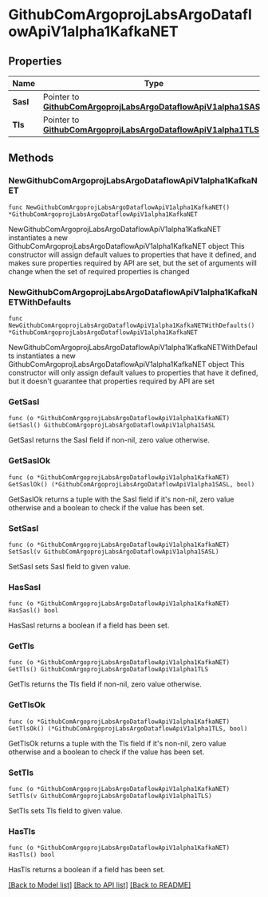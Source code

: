 # GithubComArgoprojLabsArgoDataflowApiV1alpha1KafkaNET

## Properties

Name | Type | Description | Notes
------------ | ------------- | ------------- | -------------
**Sasl** | Pointer to [**GithubComArgoprojLabsArgoDataflowApiV1alpha1SASL**](GithubComArgoprojLabsArgoDataflowApiV1alpha1SASL.md) |  | [optional] 
**Tls** | Pointer to [**GithubComArgoprojLabsArgoDataflowApiV1alpha1TLS**](GithubComArgoprojLabsArgoDataflowApiV1alpha1TLS.md) |  | [optional] 

## Methods

### NewGithubComArgoprojLabsArgoDataflowApiV1alpha1KafkaNET

`func NewGithubComArgoprojLabsArgoDataflowApiV1alpha1KafkaNET() *GithubComArgoprojLabsArgoDataflowApiV1alpha1KafkaNET`

NewGithubComArgoprojLabsArgoDataflowApiV1alpha1KafkaNET instantiates a new GithubComArgoprojLabsArgoDataflowApiV1alpha1KafkaNET object
This constructor will assign default values to properties that have it defined,
and makes sure properties required by API are set, but the set of arguments
will change when the set of required properties is changed

### NewGithubComArgoprojLabsArgoDataflowApiV1alpha1KafkaNETWithDefaults

`func NewGithubComArgoprojLabsArgoDataflowApiV1alpha1KafkaNETWithDefaults() *GithubComArgoprojLabsArgoDataflowApiV1alpha1KafkaNET`

NewGithubComArgoprojLabsArgoDataflowApiV1alpha1KafkaNETWithDefaults instantiates a new GithubComArgoprojLabsArgoDataflowApiV1alpha1KafkaNET object
This constructor will only assign default values to properties that have it defined,
but it doesn't guarantee that properties required by API are set

### GetSasl

`func (o *GithubComArgoprojLabsArgoDataflowApiV1alpha1KafkaNET) GetSasl() GithubComArgoprojLabsArgoDataflowApiV1alpha1SASL`

GetSasl returns the Sasl field if non-nil, zero value otherwise.

### GetSaslOk

`func (o *GithubComArgoprojLabsArgoDataflowApiV1alpha1KafkaNET) GetSaslOk() (*GithubComArgoprojLabsArgoDataflowApiV1alpha1SASL, bool)`

GetSaslOk returns a tuple with the Sasl field if it's non-nil, zero value otherwise
and a boolean to check if the value has been set.

### SetSasl

`func (o *GithubComArgoprojLabsArgoDataflowApiV1alpha1KafkaNET) SetSasl(v GithubComArgoprojLabsArgoDataflowApiV1alpha1SASL)`

SetSasl sets Sasl field to given value.

### HasSasl

`func (o *GithubComArgoprojLabsArgoDataflowApiV1alpha1KafkaNET) HasSasl() bool`

HasSasl returns a boolean if a field has been set.

### GetTls

`func (o *GithubComArgoprojLabsArgoDataflowApiV1alpha1KafkaNET) GetTls() GithubComArgoprojLabsArgoDataflowApiV1alpha1TLS`

GetTls returns the Tls field if non-nil, zero value otherwise.

### GetTlsOk

`func (o *GithubComArgoprojLabsArgoDataflowApiV1alpha1KafkaNET) GetTlsOk() (*GithubComArgoprojLabsArgoDataflowApiV1alpha1TLS, bool)`

GetTlsOk returns a tuple with the Tls field if it's non-nil, zero value otherwise
and a boolean to check if the value has been set.

### SetTls

`func (o *GithubComArgoprojLabsArgoDataflowApiV1alpha1KafkaNET) SetTls(v GithubComArgoprojLabsArgoDataflowApiV1alpha1TLS)`

SetTls sets Tls field to given value.

### HasTls

`func (o *GithubComArgoprojLabsArgoDataflowApiV1alpha1KafkaNET) HasTls() bool`

HasTls returns a boolean if a field has been set.


[[Back to Model list]](../README.md#documentation-for-models) [[Back to API list]](../README.md#documentation-for-api-endpoints) [[Back to README]](../README.md)


